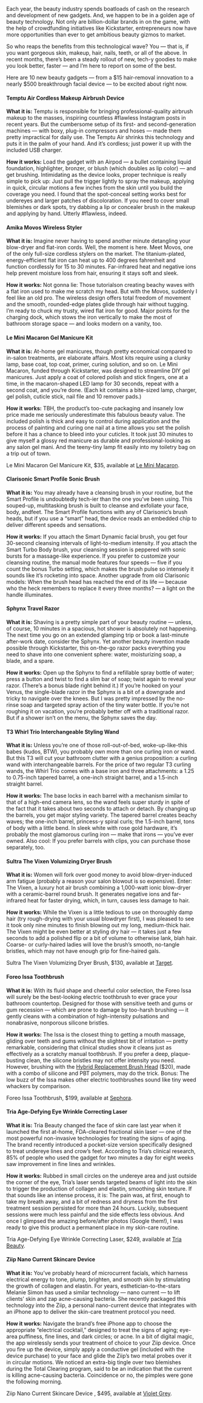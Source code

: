 Each year, the beauty industry spends boatloads of cash on the research and development of new gadgets. And, we happen to be in a golden age of beauty technology. Not only are billion-dollar brands in on the game, with the help of crowdfunding initiatives like Kickstarter, entrepreneurs now have more opportunities than ever to get ambitious beauty gizmos to market.

So who reaps the benefits from this technological wave? You — that is, if you want gorgeous skin, makeup, hair, nails, teeth, or all of the above. In recent months, there’s been a steady rollout of new, tech-y goodies to make you look better, faster — and I’m here to report on some of the best.

Here are 10 new beauty gadgets — from a $15 hair-removal innovation to a nearly $500 breakthrough facial device — to be excited about right now.

#### Temptu Air Cordless Makeup Airbrush Device

**What it is:** Temptu is responsible for bringing professional-quality airbrush makeup to the masses, inspiring countless #flawless Instagram posts in recent years. But the cumbersome setup of its first- and second-generation machines — with boxy, plug-in compressors and hoses — made them pretty impractical for daily use. The Temptu Air shrinks this technology and puts it in the palm of your hand. And it’s cordless; just power it up with the included USB charger.

**How it works:** Load the gadget with an Airpod — a bullet containing liquid foundation, highlighter, bronzer, or blush (which doubles as lip color) — and get brushing. Intimidating as the device looks, proper technique is really simple to pick up: Just pull the trigger lightly to spray the makeup, applying in quick, circular motions a few inches from the skin until you build the coverage you need. I found that the spot-conceal setting works best for undereyes and larger patches of discoloration. If you need to cover small blemishes or dark spots, try dabbing a lip or concealer brush in the makeup and applying by hand. Utterly #flawless, indeed.

#### Amika Movos Wireless Styler

**What it is:** Imagine never having to spend another minute detangling your blow-dryer and flat-iron cords. Well, the moment is here. Meet Movos, one of the only full-size cordless stylers on the market. The titanium-plated, energy-efficient flat iron can heat up to 400 degrees fahrenheit and function cordlessly for 15 to 30 minutes. Far-infrared heat and negative ions help prevent moisture loss from hair, ensuring it stays soft and sleek.

**How it works:** Not gonna lie: Those tutorialson creating beachy waves with a flat iron used to make me scratch my head. But with the Movos, suddenly I feel like an old pro. The wireless design offers total freedom of movement and the smooth, rounded-edge plates glide through hair without tugging. I’m ready to chuck my trusty, wired flat iron for good. Major points for the charging dock, which stows the iron vertically to make the most of bathroom storage space — and looks modern on a vanity, too.

#### Le Mini Macaron Gel Manicure Kit

**What it is:** At-home gel manicures, though pretty economical compared to in-salon treatments, are elaborate affairs. Most kits require using a clunky lamp, base coat, top coat, primer, curing solution, and so on. Le Mini Macaron, funded through Kickstarter, was designed to streamline DIY gel manicures. Just apply a coat of colored polish and stick fingers, one at a time, in the macaron-shaped LED lamp for 30 seconds, repeat with a second coat, and you’re done. (Each kit contains a bite-sized lamp, charger, gel polish, cuticle stick, nail file and 10 remover pads.)

**How it works:** TBH, the product’s too-cute packaging and insanely low price made me seriously underestimate this fabulous beauty value. The included polish is thick and easy to control during application and the process of painting and curing one nail at a time allows you set the polish before it has a chance to bleed into your cuticles. It took just 30 minutes to give myself a glossy red manicure as durable and professional-looking as any salon gel mani. And the teeny-tiny lamp fit easily into my toiletry bag on a trip out of town.

Le Mini Macaron Gel Manicure Kit, $35, available at [Le Mini Macaron](http://www.leminimacaron.com/#!product/prd15/4250674775/cassis---gel-manicure-kit).

#### Clarisonic Smart Profile Sonic Brush

**What it is:** You may already have a cleansing brush in your routine, but the Smart Profile is undoubtedly tech-ier than the one you’ve been using. This souped-up, multitasking brush is built to cleanse and exfoliate your face, body, andfeet. The Smart Profile functions with any of Clarisonic’s brush heads, but if you use a “smart” head, the device reads an embedded chip to deliver different speeds and sensations.

**How it works:** If you attach the Smart Dynamic facial brush, you get four 30-second cleansing intervals of light-to-medium intensity. If you attach the Smart Turbo Body brush, your cleansing session is peppered with sonic bursts for a massage-like experience. If you prefer to customize your cleansing routine, the manual mode features four speeds — five if you count the bonus Turbo setting, which makes the brush pulse so intensely it sounds like it’s rocketing into space. Another upgrade from old Clarisonic models: When the brush head has reached the end of its life — because who the heck remembers to replace it every three months? — a light on the handle illuminates.

#### Sphynx Travel Razor

**What it is:** Shaving is a pretty simple part of your beauty routine — unless, of course, 10 minutes in a spacious, hot shower is absolutely not happening. The next time you go on an extended glamping trip or book a last-minute after-work date, consider the Sphynx. Yet another beauty invention made possible through Kickstarter, this on-the-go razor packs everything you need to shave into one convenient sphere: water, moisturizing soap, a blade, and a spare.

**How it works:** Open up the Sphynx to find a refillable spray bottle of water; press a button and twist to find a slim bar of soap; twist again to reveal your razor. (There’s a bonus blade right behind it.) If you’re hooked on your Venus, the single-blade razor in the Sphynx is a bit of a downgrade and tricky to navigate over the knees. But I was pretty impressed by the no-rinse soap and targeted spray action of the tiny water bottle. If you’re not roughing it on vacation, you’re probably better off with a traditional razor. But if a shower isn’t on the menu, the Sphynx saves the day.

#### T3 Whirl Trio Interchangeable Styling Wand

**What it is:** Unless you’re one of those roll-out-of-bed, woke-up-like-this babes (kudos, BTW), you probably own more than one curling iron or wand. But this T3 will cut your bathroom clutter with a genius proposition: a curling wand with interchangeable barrels. For the price of two regular T3 curling wands, the Whirl Trio comes with a base iron and three attachments: a 1.25 to 0.75-inch tapered barrel, a one-inch straight barrel, and a 1.5-inch straight barrel.

**How it works:** The base locks in each barrel with a mechanism similar to that of a high-end camera lens, so the wand feels super sturdy in spite of the fact that it takes about two seconds to attach or detach. By changing up the barrels, you get major styling variety. The tapered barrel creates beachy waves; the one-inch barrel, princess-y spiral curls; the 1.5-inch barrel, tons of body with a little bend. In sleek white with rose gold hardware, it’s probably the most glamorous curling iron — make that irons — you’ve ever owned. Also cool: If you prefer barrels with clips, you can purchase those separately, too.

#### Sultra The Vixen Volumizing Dryer Brush

**What it is:** Women will fork over good money to avoid blow-dryer-induced arm fatigue (probably a reason your salon blowout is so expensive). Enter: The Vixen, a luxury hot air brush combining a 1,000-watt ionic blow-dryer with a ceramic-barrel round brush. It generates negative ions and far-infrared heat for faster drying, which, in turn, causes less damage to hair.

**How it works:** While the Vixen is a little tedious to use on thoroughly damp hair (try rough-drying with your usual blowdryer first), I was pleased to see it took only nine minutes to finish blowing out my long, medium-thick hair. The Vixen might be even better at styling dry hair — it takes just a few seconds to add a polished flip or a bit of volume to otherwise lank, blah hair. Coarse- or curly-haired ladies will love the brush’s smooth, no-tangle bristles, which may not have enough grip for fine-haired gals.

Sultra The Vixen Volumizing Dryer Brush, $130, available at [Target](http://www.target.com/p/sultra-the-vixen-volumizing-dryer-brush/-/A-31170440).

#### Foreo Issa Toothbrush

**What it is:** With its fluid shape and cheerful color selection, the Foreo Issa will surely be the best-looking electric toothbrush to ever grace your bathroom countertop. Designed for those with sensitive teeth and gums or gum recession — which are prone to damage by too-harsh brushing — it gently cleans with a combination of high-intensity pulsations and nonabrasive, nonporous silicone bristles.

**How it works:** The Issa is the closest thing to getting a mouth massage, gliding over teeth and gums without the slightest bit of irritation — pretty remarkable, considering that clinical studies show it cleans just as effectively as a scratchy manual toothbrush. If you prefer a deep, plaque-busting clean, the silicone bristles may not offer intensity you need. However, brushing with the [Hybrid Replacement Brush Head](https://www.foreo.com/issa-hybrid-brreplacement-brush-head) ($20), made with a combo of silicone and PBT polymers, may do the trick. Bonus: The low buzz of the Issa makes other electric toothbrushes sound like tiny weed whackers by comparison.

Foreo Issa Toothbrush, $199, available at [Sephora](http://www.sephora.com/issa-toothbrush-P392811).

#### Tria Age-Defying Eye Wrinkle Correcting Laser

**What it is:** Tria Beauty changed the face of skin care last year when it launched the first at-home, FDA-cleared fractional skin laser — one of the most powerful non-invasive technologies for treating the signs of aging. The brand recently introduced a pocket-size version specifically designed to treat undereye lines and crow’s feet. According to Tria’s clinical research, 85% of people who used the gadget for two minutes a day for eight weeks saw improvement in fine lines and wrinkles.

**How it works:** Rubbed in small circles on the undereye area and just outside the corner of the eye, Tria’s laser sends targeted beams of light into the skin to trigger the production of collagen and elastin, smoothing skin texture. If that sounds like an intense process, it is: The pain was, at first, enough to take my breath away, and a bit of redness and dryness from the first treatment session persisted for more than 24 hours. Luckily, subsequent sessions were much less painful and the side effects less obvious. And once I glimpsed the amazing before/after photos (Google them!), I was ready to give this product a permanent place in my skin-care routine.

Tria Age-Defying Eye Wrinkle Correcting Laser, $249, available at [Tria Beauty](http://www.triabeauty.com/eye-wrinkle-correcting-laser).

#### Ziip Nano Current Skincare Device

**What it is:** You’ve probably heard of microcurrent facials, which harness electrical energy to tone, plump, brighten, and smooth skin by stimulating the growth of collagen and elastin. For years, esthetician-to-the-stars Melanie Simon has used a similar technology — nano current — to lift clients’ skin and zap acne-causing bacteria. She recently packaged this technology into the Ziip, a personal nano-current device that integrates with an iPhone app to deliver the skin-care treatment protocol you need.

**How it works:** Navigate the brand’s free iPhone app to choose the appropriate “electrical cocktail,” designed to treat the signs of aging; eye-area puffiness, fine lines, and dark circles; or acne. In a bit of digital magic, the app wirelessly sends your treatment of choice to your Ziip device. Once you fire up the device, simply apply a conductive gel (included with the device purchase) to your face and glide the Ziip’s two metal probes over it in circular motions. We noticed an extra-big tingle over two blemishes during the Total Clearing program, said to be an indication that the current is killing acne-causing bacteria. Coincidence or no, the pimples were gone the following morning.

Ziip Nano Current Skincare Device , $495, available at [Violet Grey](http://www.violetgrey.com/brands/ziip-beauty).
